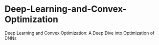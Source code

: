 # Deep-Learning-and-Convex-Optimization
Deep Learning and Convex Optimization: A Deep Dive into Optimization of DNNs
